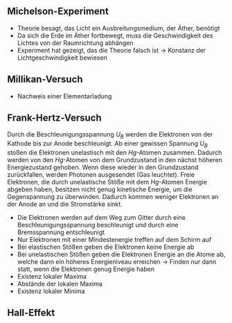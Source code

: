 ## Michelson-Experiment

- Theorie besagt, das Licht ein Ausbreitungsmedium, der Äther, benötigt
- Da sich die Erde im Äther fortbewegt, muss die Geschwindigkeit des Lichtes von der Raumrichtung abhängen
- Experiment hat gezeigt, das die Theorie falsch ist -> Konstanz der Lichtgeschwindigkeit bewiesen

## Millikan-Versuch

- Nachweis einer Elementarladung

## Frank-Hertz-Versuch

Durch die Beschleunigungsspannung $U_{B}$ werden die Elektronen von der Kathode bis zur Anode beschleunigt. Ab einer gewissen Spannung $U_{B}$ stoßen die Elektronen unelastisch mit den $Hg$-Atomen zusammen. Dadurch werden von den $Hg$-Atomen von dem Grundzustand in den nächst höheren Energiezustand gehoben. Wenn diese wieder in den Grundzustand zurückfallen, werden Photonen ausgesendet (Gas leuchtet).
Freie Elektronen, die durch unelastische Stöße mit dem $Hg$-Atomen Energie abgeben haben, besitzen nicht genug kinetische Energie, um die Gegenspannung zu überwinden. Dadurch kommen weniger Elektronen an der Anode an und die Stromstärke sinkt.

- Die Elektronen werden auf dem Weg zum Gitter durch eine Beschleunigungsspannung beschleunigt und durch eine Bremsspannung entschleunigt
- Nur Elektronen mit einer Mindestenergie treffen auf dem Schirm auf
- Bei elastischen Stößen geben die Elektronen keine Energie ab
- Bei unelastischen Stößen geben die Elektronen Energie an die Atome ab, welche dann ein höheres Energieniveau erreichen → Finden nur dann statt, wenn die Elektronen genug Energie haben
- Existenz lokaler Maxima
- Abstände der lokalen Maxima
- Existenz lokaler Minima

## Hall-Effekt
